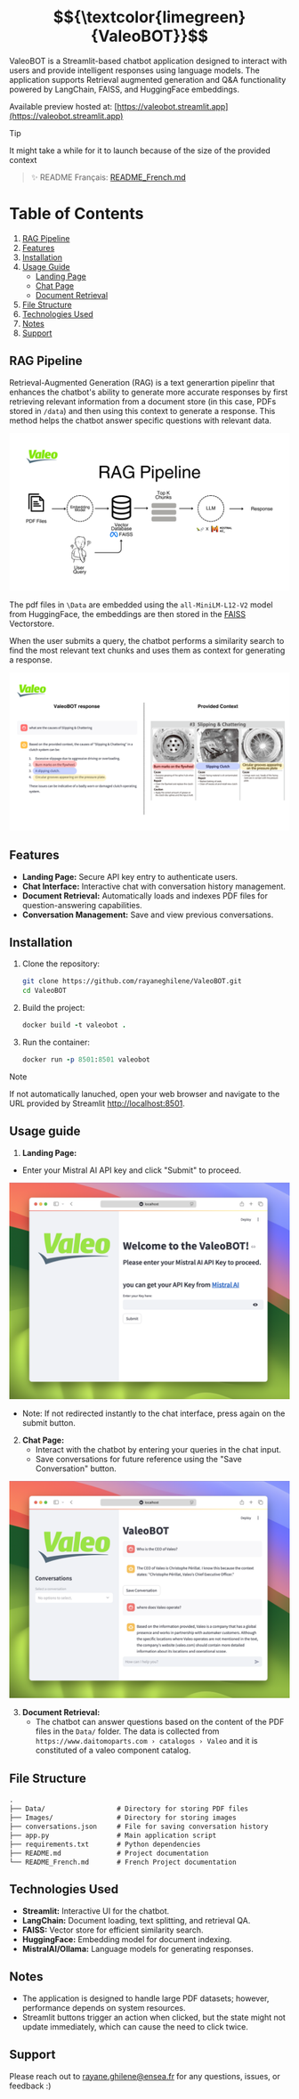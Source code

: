 # $${\textcolor{limegreen}{ValeoBOT}}$$ 
ValeoBOT is a Streamlit-based chatbot application designed to interact with users and provide intelligent responses using language models. The application supports Retrieval augmented generation and Q&A functionality powered by LangChain, FAISS, and HuggingFace embeddings.

Available preview hosted at: [https://valeobot.streamlit.app](https://valeobot.streamlit.app) 

> [!TIP]
> It might take a while for it to launch because of the size of the provided context

> ✨ README Français: [README_French.md](https://github.com/rayaneghilene/ValeoBOT/blob/main/README_French.md)

# Table of Contents


1. [RAG Pipeline](#rag-pipeline)
2. [Features](#features)
3. [Installation](#installation)
4. [Usage Guide](#usage-guide)
    - [Landing Page](#landing-page)
    - [Chat Page](#chat-page)
    - [Document Retrieval](#document-retrieval)
5. [File Structure](#file-structure)
6. [Technologies Used](#technologies-used)
7. [Notes](#notes)
8. [Support](#support)


## RAG Pipeline

Retrieval-Augmented Generation (RAG) is a text generartion pipelinr that enhances the chatbot's ability to generate more accurate responses by first retrieving relevant information from a document store (in this case, PDFs stored in `/data`) and then using this context to generate a response. This method helps the chatbot answer specific questions with relevant data.


![Images/RAG_Pipeline.png](Images/RAG_Pipeline.png)

The pdf files in `\Data` are embedded using the `all-MiniLM-L12-V2` model from HuggingFace, the embeddings are then stored in the [FAISS](https://github.com/facebookresearch/faiss) Vectorstore. 

When the user submits a query, the chatbot performs a similarity search to find the most relevant text chunks and uses them as context for generating a response. 


![Images/Preview_retrieval.png](Images/Preview_retrieval.png)



## Features

- **Landing Page:** Secure API key entry to authenticate users.
- **Chat Interface:** Interactive chat with conversation history management.
- **Document Retrieval:** Automatically loads and indexes PDF files for question-answering capabilities.
- **Conversation Management:** Save and view previous conversations.



## Installation

1. Clone the repository:

    ```bash
    git clone https://github.com/rayaneghilene/ValeoBOT.git
    cd ValeoBOT
    ```

2. Build the project:
    ```ruby
    docker build -t valeobot .
    ```

3. Run the container:
    ```ruby
    docker run -p 8501:8501 valeobot
    ```


> [!NOTE]  
> If not automatically lanuched, open your web browser and navigate to the URL provided by Streamlit [http://localhost:8501](http://localhost:8501).



## Usage guide

1. **Landing Page:**

- Enter your Mistral AI API key and click "Submit" to proceed.


![Images/Prerview.png](Images/Landing_Page.png)

- Note: If not redirected instantly to the chat interface, press again on the submit button.



2. **Chat Page:**
   - Interact with the chatbot by entering your queries in the chat input.
   - Save conversations for future reference using the "Save Conversation" button.


![Images/Prerview.png](Images/Prerview.png)


3. **Document Retrieval:**
   - The chatbot can answer questions based on the content of the PDF files in the `Data/` folder. The data is collected from `https://www.daitomoparts.com › catalogos › Valeo` and it is constituted of a valeo component catalog.



## File Structure

```
.
├── Data/                  # Directory for storing PDF files
├── Images/                # Directory for storing images
├── conversations.json     # File for saving conversation history
├── app.py                 # Main application script
├── requirements.txt       # Python dependencies
├── README.md              # Project documentation
└── README_French.md       # French Project documentation
```

## Technologies Used

- **Streamlit:** Interactive UI for the chatbot.
- **LangChain:** Document loading, text splitting, and retrieval QA.
- **FAISS:** Vector store for efficient similarity search.
- **HuggingFace:** Embedding model for document indexing.
- **MistralAI/Ollama:** Language models for generating responses.

## Notes
- The application is designed to handle large PDF datasets; however, performance depends on system resources.
- Streamlit buttons trigger an action when clicked, but the state might not update immediately, which can cause the need to click twice.


##  Support

Please reach out to rayane.ghilene@ensea.fr for any questions, issues, or feedback :)